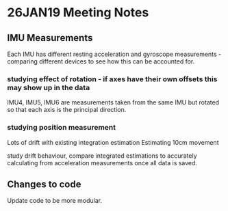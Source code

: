 # 26JAN19 Meeting Notes

## IMU Measurements

Each IMU has different resting acceleration and gyroscope measurements - comparing different devices to see how this can be accounted for.

### studying effect of rotation - if axes have their own offsets this may show up in the data

IMU4, IMU5, IMU6 are measurements taken from the same IMU but rotated so that each axis is the principal direction.

### studying position measurement

Lots of drift with existing integration estimation
Estimating 10cm movement

study drift behaviour, compare integrated estimations to accurately calculating from acceleration measurements once all data is saved.

## Changes to code

Update code to be more modular.